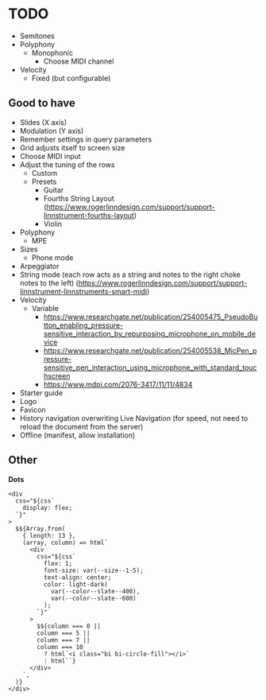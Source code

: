 # TODO

- Semitones
- Polyphony
  - Monophonic
    - Choose MIDI channel
- Velocity
  - Fixed (but configurable)

## Good to have

- Slides (X axis)
- Modulation (Y axis)
- Remember settings in query parameters
- Grid adjusts itself to screen size
- Choose MIDI input
- Adjust the tuning of the rows
  - Custom
  - Presets
    - Guitar
    - Fourths String Layout (https://www.rogerlinndesign.com/support/support-linnstrument-fourths-layout)
    - Violin
- Polyphony
  - MPE
- Sizes
  - Phone mode
- Arpeggiator
- String mode (each row acts as a string and notes to the right choke notes to the left) (https://www.rogerlinndesign.com/support/support-linnstrument-linnstruments-smart-midi)
- Velocity
  - Variable
    - https://www.researchgate.net/publication/254005475_PseudoButton_enabling_pressure-sensitive_interaction_by_repurposing_microphone_on_mobile_device
    - https://www.researchgate.net/publication/254005538_MicPen_pressure-sensitive_pen_interaction_using_microphone_with_standard_touchscreen
    - https://www.mdpi.com/2076-3417/11/11/4834
- Starter guide
- Logo
- Favicon
- History navigation overwriting Live Navigation (for speed, not need to reload the document from the server)
- Offline (manifest, allow installation)

## Other

**Dots**

```
<div
  css="${css`
    display: flex;
  `}"
>
  $${Array.from(
    { length: 13 },
    (array, column) => html`
      <div
        css="${css`
          flex: 1;
          font-size: var(--size--1-5);
          text-align: center;
          color: light-dark(
            var(--color--slate--400),
            var(--color--slate--600)
          );
        `}"
      >
        $${column === 0 ||
        column === 5 ||
        column === 7 ||
        column === 10
          ? html`<i class="bi bi-circle-fill"></i>`
          : html``}
      </div>
    `,
  )}
</div>
```